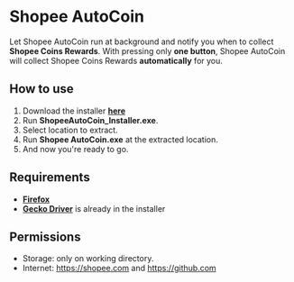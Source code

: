 # Shopee AutoCoin
Let Shopee AutoCoin run at background and notify you when to collect **Shopee Coins Rewards**. With pressing only **one button**, Shopee AutoCoin will collect Shopee Coins Rewards **automatically** for you.
## How to use
1. Download the installer [**here**](https://github.com/Zigatronz/Shopee-AutoCoin/releases)
2. Run **ShopeeAutoCoin_Installer.exe**.
3. Select location to extract.
4. Run **Shopee AutoCoin.exe** at the extracted location.
5. And now you're ready to go.
## Requirements
- [**Firefox**](https://www.mozilla.org/)
- [**Gecko Driver**](https://github.com/mozilla/geckodriver/releases) is already in the installer
## Permissions
- Storage: only on working directory.
- Internet: https://shopee.com and https://github.com
